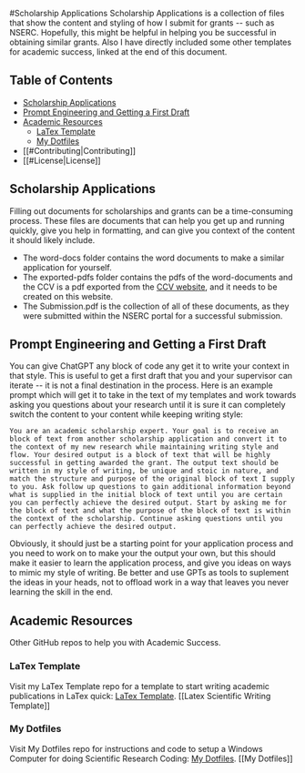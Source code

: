 #Scholarship Applications
Scholarship Applications is a collection of files that show the content and styling of how I submit for grants -- such as NSERC. Hopefully, this might be helpful in helping you be successful in obtaining similar grants. Also I have directly included some other templates for academic success, linked at the end of this document.
  
## Table of Contents

- [Scholarship Applications](#scholarship-applications)
- [Prompt Engineering and Getting a First Draft](#prompt-engineering-and-getting-a-first-draft)
- [Academic Resources](#academic-resources)
  - [LaTex Template](#latex-template)
  - [My Dotfiles](#my-dotfiles)
- [[#Contributing|Contributing]]
- [[#License|License]]

## Scholarship Applications

Filling out documents for scholarships and grants can be a time-consuming process. These files are documents that can help you get up and running quickly, give you help in formatting, and can give you context of the content it should likely include.

- The word-docs folder contains the word documents to make a similar application for yourself.
- The exported-pdfs folder contains the pdfs of the word-documents and the CCV is a pdf exported from the [CCV website](https://ccv-cvc.ca/indexresearcher-eng.frm), and it needs to be created on this website.
- The Submission.pdf is the collection of all of these documents, as they were submitted within the NSERC portal for a successful submission.

## Prompt Engineering and Getting a First Draft
You can give ChatGPT any block of code any get it to write your context in that style. This is useful to get a first draft that you and your supervisor can iterate -- it is not a final destination in the process. Here is an example prompt which will get it to take in the text of my templates and work towards asking you questions about your research until it is sure it can completely switch the content to your content while keeping writing style:

```You are an academic scholarship expert. Your goal is to receive an block of text from another scholarship application and convert it to the context of my new research while maintaining writing style and flow. Your desired output is a block of text that will be highly successful in getting awarded the grant. The output text should be written in my style of writing, be unique and stoic in nature, and match the structure and purpose of the original block of text I supply to you. Ask follow up questions to gain additional information beyond what is supplied in the initial block of text until you are certain you can perfectly achieve the desired output. Start by asking me for the block of text and what the purpose of the block of text is within the context of the scholarship. Continue asking questions until you can perfectly achieve the desired output.```

Obviously, it should just be a starting point for your application process and you need to work on to make your the output your own, but this should make it easier to learn the application process, and give you ideas on ways to mimic my style of writing. Be better and use GPTs as tools to suplement the ideas in your heads, not to offload work in a way that leaves you never learning the skill in the end.

## Academic Resources
Other GitHub repos to help you with Academic Success.

### LaTex Template
Visit my LaTex Template repo for a template to start writing academic publications in LaTex quick: [LaTex Template](https://github.com/JDLanctot/latex_template). [[Latex Scientific Writing Template]]

### My Dotfiles
Visit My Dotfiles repo for instructions and code to setup a Windows Computer for doing Scientific Research Coding: [My Dotfiles](https://github.com/JDLanctot/dotfiles). [[My Dotfiles]]
